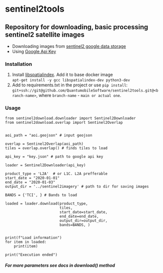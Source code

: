 # sentinel2tools

## Repository for downloading, basic processing sentinel2 satellite images

* Downloading images from [sentinel2 google data storage](https://cloud.google.com/storage/docs/public-datasets/sentinel-2)
* Using [Google Api Key](https://support.google.com/googleapi/answer/6251787?hl=en)

### Installation
1. Install [libspatialindex](https://libspatialindex.org/en/latest/). Add it to base docker image <br>
`apt-get install -y gcc libspatialindex-dev python3-dev`
2. Add to requirements.txt in the project or use `pip install`:<br>
`git+ssh://git@github.com/QuantumobileSoftware/sentinel2tools.git@<branch-name>`, where `branch-name` - 
`main or actual one`.

### Usage

```
from sentinel2download.downloader import Sentinel2Downloader
from sentinel2download.overlap import Sentinel2Overlap


aoi_path = "aoi.geojson" # input geojson 

overlap = Sentinel2Overlap(aoi_path) 
tiles = overlap.overlap() # finds tiles to load

api_key = "key.json" # path to google api key

loader = Sentinel2Downloader(api_key)

product_type = 'L2A'  # or L1C. L2A prefferable 
start_date = "2020-01-01"
end_date = "2020-01-03"
output_dir = '../sentinel2imagery' # path to dir for saving images

BANDS = {'TCI', } # Bands to load

loaded = loader.download(product_type,
                         tiles,
                         start_date=start_date,
                         end_date=end_date,
                         output_dir=output_dir,
                         bands=BANDS, )
                          

print(f"Load information")
for item in loaded:
    print(item)

print("Execution ended")
```

##### For more parameters see docs in download() method
